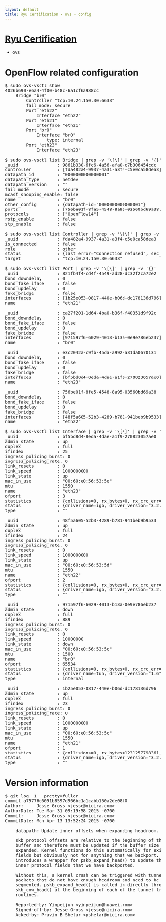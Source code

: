 ```yaml
---
layout: default
title: Ryu Certification - ovs - config
---
```

# [Ryu Certification](http://osrg.github.io/ryu/certification.html)
* ovs 

# OpenFlow related configuration
<pre>
$ sudo ovs-vsctl show
4026b690-e6a4-4f00-b48c-6a1cf6a988cc
    Bridge "br0"
        Controller "tcp:10.24.150.30:6633"
        fail_mode: secure
        Port "eth22"
            Interface "eth22"
        Port "eth21"
            Interface "eth21"
        Port "br0"
            Interface "br0"
                type: internal
        Port "eth23"
            Interface "eth23"

$ sudo ovs-vsctl list Bridge | grep -v '\[\]' | grep -v '{}'
_uuid               : 9861b330-6fc6-4a56-afa0-c7b306454cdc
controller          : [fda482a4-9937-4a31-a3f4-c5e0ca58dea3]
datapath_id         : "0000000000000001"
datapath_type       : netdev
datapath_version    : "<built-in>"
fail_mode           : secure
mcast_snooping_enable: false
name                : "br0"
other_config        : {datapath-id="0000000000000001"}
ports               : [756be01f-8fe5-4548-8a95-03560bd69a38, 821fb4f4-cd4f-4549-ad28-dc32f2ca72e2, ca27f201-1d64-4ba0-b36f-f40351d9f92c, e3c2042a-c9fb-45da-a992-a31da0670131]
protocols           : ["OpenFlow14"]
rstp_enable         : false
stp_enable          : false

$ sudo ovs-vsctl list Controller | grep -v '\[\]' | grep -v '{}'
_uuid               : fda482a4-9937-4a31-a3f4-c5e0ca58dea3
is_connected        : false
role                : other
status              : {last_error="Connection refused", sec_since_connect="647", sec_since_disconnect="2", state=BACKOFF}
target              : "tcp:10.24.150.30:6633"

$ sudo ovs-vsctl list Port | grep -v '\[\]' | grep -v '{}'
_uuid               : 821fb4f4-cd4f-4549-ad28-dc32f2ca72e2
bond_downdelay      : 0
bond_fake_iface     : false
bond_updelay        : 0
fake_bridge         : false
interfaces          : [1b25e053-0817-440e-b06d-dc178136d796]
name                : "eth21"

_uuid               : ca27f201-1d64-4ba0-b36f-f40351d9f92c
bond_downdelay      : 0
bond_fake_iface     : false
bond_updelay        : 0
fake_bridge         : false
interfaces          : [971597f6-6029-4013-b13a-0e9e786eb237]
name                : "br0"

_uuid               : e3c2042a-c9fb-45da-a992-a31da0670131
bond_downdelay      : 0
bond_fake_iface     : false
bond_updelay        : 0
fake_bridge         : false
interfaces          : [bf5bd8d4-8eda-4dae-a1f9-270823057ae0]
name                : "eth23"

_uuid               : 756be01f-8fe5-4548-8a95-03560bd69a38
bond_downdelay      : 0
bond_fake_iface     : false
bond_updelay        : 0
fake_bridge         : false
interfaces          : [48f5a605-52b3-4289-b781-941beb9b9533]
name                : "eth22"

$ sudo ovs-vsctl list Interface | grep -v '\[\]' | grep -v '{}'
_uuid               : bf5bd8d4-8eda-4dae-a1f9-270823057ae0
admin_state         : up
duplex              : full
ifindex             : 25
ingress_policing_burst: 0
ingress_policing_rate: 0
link_resets         : 0
link_speed          : 1000000000
link_state          : up
mac_in_use          : "00:60:e0:56:53:5e"
mtu                 : 1550
name                : "eth23"
ofport              : 3
statistics          : {collisions=0, rx_bytes=0, rx_crc_err=0, rx_dropped=0, rx_errors=0, rx_frame_err=0, rx_over_err=0, rx_packets=0, tx_bytes=40669155000, tx_dropped=0, tx_errors=0, tx_packets=27112770}
status              : {driver_name=igb, driver_version="3.2.10-k", firmware_version="2.10-9"}
type                : ""

_uuid               : 48f5a605-52b3-4289-b781-941beb9b9533
admin_state         : up
duplex              : full
ifindex             : 24
ingress_policing_burst: 0
ingress_policing_rate: 0
link_resets         : 0
link_speed          : 1000000000
link_state          : up
mac_in_use          : "00:60:e0:56:53:5d"
mtu                 : 1550
name                : "eth22"
ofport              : 2
statistics          : {collisions=0, rx_bytes=0, rx_crc_err=0, rx_dropped=0, rx_errors=0, rx_frame_err=0, rx_over_err=0, rx_packets=0, tx_bytes=629996102467, tx_dropped=0, tx_errors=0, tx_packets=420160334}
status              : {driver_name=igb, driver_version="3.2.10-k", firmware_version="2.10-9"}
type                : ""

_uuid               : 971597f6-6029-4013-b13a-0e9e786eb237
admin_state         : down
duplex              : full
ifindex             : 889
ingress_policing_burst: 0
ingress_policing_rate: 0
link_resets         : 0
link_speed          : 10000000
link_state          : down
mac_in_use          : "00:60:e0:56:53:5c"
mtu                 : 1500
name                : "br0"
ofport              : 65534
statistics          : {collisions=0, rx_bytes=0, rx_crc_err=0, rx_dropped=0, rx_errors=0, rx_frame_err=0, rx_over_err=0, rx_packets=0, tx_bytes=0, tx_dropped=0, tx_errors=0, tx_packets=0}
status              : {driver_name=tun, driver_version="1.6", firmware_version="N/A"}
type                : internal

_uuid               : 1b25e053-0817-440e-b06d-dc178136d796
admin_state         : up
duplex              : full
ifindex             : 23
ingress_policing_burst: 0
ingress_policing_rate: 0
link_resets         : 0
link_speed          : 1000000000
link_state          : up
mac_in_use          : "00:60:e0:56:53:5c"
mtu                 : 1550
name                : "eth21"
ofport              : 1
statistics          : {collisions=0, rx_bytes=1231257798361, rx_crc_err=0, rx_dropped=0, rx_errors=0, rx_frame_err=0, rx_over_err=0, rx_packets=821208914, tx_bytes=0, tx_dropped=0, tx_errors=0, tx_packets=0}
status              : {driver_name=igb, driver_version="3.2.10-k", firmware_version="2.10-9"}
type                : ""
</pre>

# Version information
<pre>
$ git log -1 --pretty=fuller
commit a75776e6091b8597d966bc1a1cabb150a2de08f0
Author:     Jesse Gross &lt;jesse@nicira.com&gt;
AuthorDate: Tue Mar 31 09:19:58 2015 -0700
Commit:     Jesse Gross &lt;jesse@nicira.com&gt;
CommitDate: Mon Apr 13 13:52:24 2015 -0700

    datapath: Update inner offsets when expanding headroom.
    
    skb protocol offsets are relative to the beginning of the
    buffer and therefore must be updated if the buffer size is
    expanded. Kernel functions do this automatically for existing
    fields but obviously not for anything that we backport. This
    introduces a wrapper for pskb_expand_head&#40;&#41; to update the
    inner protocol fields that we have backported.
    
    Without this, a kernel crash can be triggered with tunnel
    packets that do not have enough headroom and need to be
    segmented. pskb_expand_head&#40;&#41; is called in directly through
    skb_cow_head&#40;&#41; at the beginning of each of the tunnel transmit
    routines.
    
    Reported-by: Yinpeijun &lt;yinpeijun@huawei.com&gt;
    Signed-off-by: Jesse Gross &lt;jesse@nicira.com&gt;
    Acked-by: Pravin B Shelar &lt;pshelar@nicira.com&gt;
</pre>
